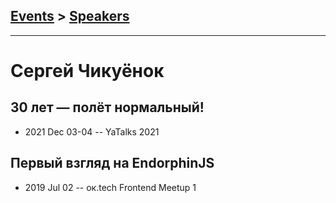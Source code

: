 ## [Events](../README.md) > [Speakers](../speakers.md)
---

# Сергей Чикуёнок

## 30 лет — полёт нормальный!
- 2021 Dec 03-04 -- YaTalks 2021    
## Первый взгляд на EndorphinJS
- 2019 Jul 02 -- ок.tech Frontend Meetup 1    
